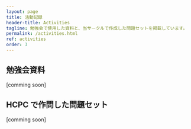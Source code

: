 ```yaml
---
layout: page
title: 活動記録
header-title: Activities
tagline: 勉強会で使用した資料と、当サークルで作成した問題セットを掲載しています。
permalink: /activities.html
ref: activities
order: 3
---
```


## 勉強会資料

[comming soon]

## HCPC で作問した問題セット

<!-- ぜひ解いてみてください！解説スライドも公開しています。-->

[comming soon]
